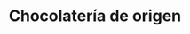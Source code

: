 ---
title: "Chocolatería de origen"
url: /san-andres-cholula/chocolateria-de-origen/
shop: chocolate
---